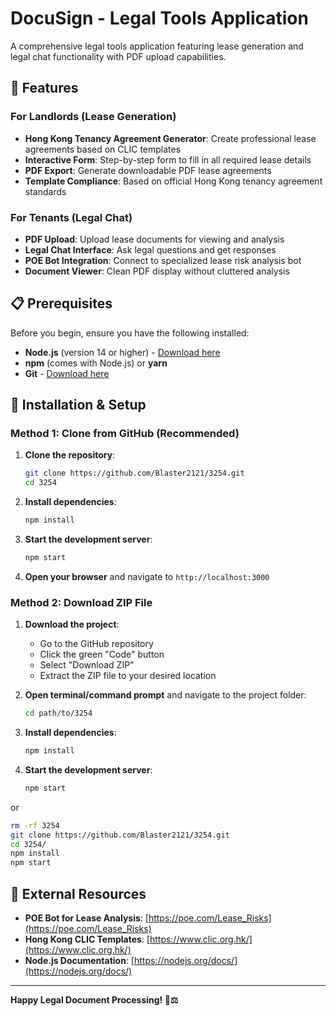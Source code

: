 # DocuSign - Legal Tools Application

A comprehensive legal tools application featuring lease generation and legal chat functionality with PDF upload capabilities.

## 🚀 Features

### For Landlords (Lease Generation)
- **Hong Kong Tenancy Agreement Generator**: Create professional lease agreements based on CLIC templates
- **Interactive Form**: Step-by-step form to fill in all required lease details
- **PDF Export**: Generate downloadable PDF lease agreements
- **Template Compliance**: Based on official Hong Kong tenancy agreement standards

### For Tenants (Legal Chat)
- **PDF Upload**: Upload lease documents for viewing and analysis
- **Legal Chat Interface**: Ask legal questions and get responses
- **POE Bot Integration**: Connect to specialized lease risk analysis bot
- **Document Viewer**: Clean PDF display without cluttered analysis

## 📋 Prerequisites

Before you begin, ensure you have the following installed:
- **Node.js** (version 14 or higher) - [Download here](https://nodejs.org/)
- **npm** (comes with Node.js) or **yarn**
- **Git** - [Download here](https://git-scm.com/)

## 🔧 Installation & Setup

### Method 1: Clone from GitHub (Recommended)

1. **Clone the repository**:
   ```bash
   git clone https://github.com/Blaster2121/3254.git
   cd 3254
   ```

2. **Install dependencies**:
   ```bash
   npm install
   ```

3. **Start the development server**:
   ```bash
   npm start
   ```

4. **Open your browser** and navigate to `http://localhost:3000`

### Method 2: Download ZIP File

1. **Download the project**:
   - Go to the GitHub repository
   - Click the green "Code" button
   - Select "Download ZIP"
   - Extract the ZIP file to your desired location

2. **Open terminal/command prompt** and navigate to the project folder:
   ```bash
   cd path/to/3254
   ```

3. **Install dependencies**:
   ```bash
   npm install
   ```

4. **Start the development server**:
   ```bash
   npm start
   ```
or 
   ```bash
   rm -rf 3254
git clone https://github.com/Blaster2121/3254.git
cd 3254/
npm install
npm start
```

## 🔗 External Resources

- **POE Bot for Lease Analysis**: [https://poe.com/Lease_Risks](https://poe.com/Lease_Risks)
- **Hong Kong CLIC Templates**: [https://www.clic.org.hk/](https://www.clic.org.hk/)
- **Node.js Documentation**: [https://nodejs.org/docs/](https://nodejs.org/docs/)

---

**Happy Legal Document Processing! 📄⚖️**
